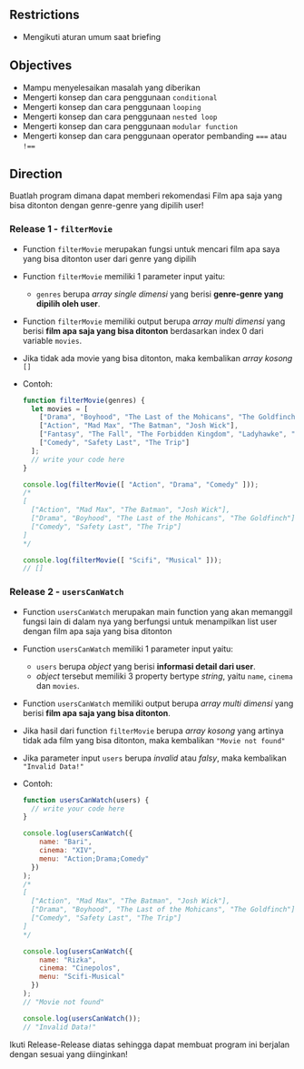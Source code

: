 ## Restrictions
- Mengikuti aturan umum saat briefing

## Objectives
- Mampu menyelesaikan masalah yang diberikan
- Mengerti konsep dan cara penggunaan `conditional`
- Mengerti konsep dan cara penggunaan `looping`
- Mengerti konsep dan cara penggunaan `nested loop`
- Mengerti konsep dan cara penggunaan `modular function`
- Mengerti konsep dan cara penggunaan operator pembanding `===` atau `!==`

## Direction

Buatlah program dimana dapat memberi rekomendasi Film apa saja yang bisa ditonton dengan genre-genre yang dipilih user!

### Release 1 - `filterMovie`

- Function `filterMovie` merupakan fungsi untuk mencari film apa saya yang bisa ditonton user dari genre yang dipilih
- Function `filterMovie` memiliki 1 parameter input yaitu:
  - `genres` berupa _array single dimensi_ yang berisi **genre-genre yang dipilih oleh user**.
- Function `filterMovie` memiliki output berupa _array multi dimensi_ yang berisi **film apa saja yang bisa ditonton** berdasarkan index 0 dari variable `movies`.
- Jika tidak ada movie yang bisa ditonton, maka kembalikan _array kosong_ `[]`
- Contoh:

  ```js
  function filterMovie(genres) {
    let movies = [
      ["Drama", "Boyhood", "The Last of the Mohicans", "The Goldfinch"],
      ["Action", "Mad Max", "The Batman", "Josh Wick"],
      ["Fantasy", "The Fall", "The Forbidden Kingdom", "Ladyhawke", "Sea Beast"],
      ["Comedy", "Safety Last", "The Trip"]
    ];
    // write your code here
  }

  console.log(filterMovie([ "Action", "Drama", "Comedy" ]));
  /*
  [
    ["Action", "Mad Max", "The Batman", "Josh Wick"],
    ["Drama", "Boyhood", "The Last of the Mohicans", "The Goldfinch"],
    ["Comedy", "Safety Last", "The Trip"]
  ]
  */

  console.log(filterMovie([ "Scifi", "Musical" ]));
  // []
  ```

### Release 2 - `usersCanWatch`

- Function `usersCanWatch` merupakan main function yang akan memanggil fungsi lain di dalam nya yang berfungsi untuk menampilkan list user dengan film apa saja yang bisa ditonton
- Function `usersCanWatch` memiliki 1 parameter input yaitu:
  - `users` berupa _object_ yang berisi **informasi detail dari user**.
  - _object_ tersebut memiliki 3 property bertype _string_, yaitu `name`, `cinema` dan `movies`.
- Function `usersCanWatch` memiliki output berupa _array multi dimensi_ yang berisi **film apa saja yang bisa ditonton**.
- Jika hasil dari function `filterMovie` berupa _array kosong_ yang artinya tidak ada film yang bisa ditonton, maka kembalikan `"Movie not found"`
- Jika parameter input `users` berupa _invalid_ atau _falsy_, maka kembalikan `"Invalid Data!"`
- Contoh:

  ```js
  function usersCanWatch(users) {
    // write your code here
  }

  console.log(usersCanWatch({
      name: "Bari",
      cinema: "XIV",
      menu: "Action;Drama;Comedy"
    })
  );
  /*
  [
    ["Action", "Mad Max", "The Batman", "Josh Wick"],
    ["Drama", "Boyhood", "The Last of the Mohicans", "The Goldfinch"],
    ["Comedy", "Safety Last", "The Trip"]
  ]
  */

  console.log(usersCanWatch({
      name: "Rizka",
      cinema: "Cinepolos",
      menu: "Scifi-Musical"
    })
  );
  // "Movie not found"

  console.log(usersCanWatch());
  // "Invalid Data!"
  ```

Ikuti Release-Release diatas sehingga dapat membuat program ini berjalan dengan sesuai yang diinginkan!